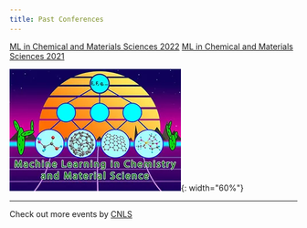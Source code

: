 ```yaml
---
title: Past Conferences
---
```


<!-- {:. style="text-align: center"}  -->
[ML in Chemical and Materials Sciences 2022](https://web.cvent.com/event/98d693ec-2328-4e76-bf46-c88d714cb55a/summary)
[ML in Chemical and Materials Sciences 2021](https://web.cvent.com/event/5e804abe-b0bb-4c3e-b5f8-94df8cd75147/summary)    

![](/assets/past_events/2023-logo.webp){: width="60%"}

--------------------       
Check out more events by [CNLS](https://cnls.lanl.gov/External/Conferences.php)
